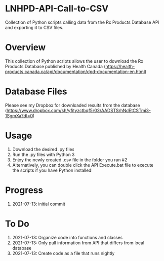# LNHPD-API-Call-to-CSV
Collection of Python scripts calling data from the Rx Products Database API and exporting it to CSV files.

# Overview
This collection of Python scripts allows the user to download the Rx Products Database published by Health Canada (https://health-products.canada.ca/api/documentation/dpd-documentation-en.html)

# Database Files
Please see my Dropbox for downloaded results from the database (https://www.dropbox.com/sh/yfityzctbqf5r03/AADSTSrhNdEtCSTmi3-1SgmXa?dl=0)

# Usage
1. Download the desired .py files
2. Run the .py files with Python 3
3. Enjoy the newly created .csv file in the folder you ran #2
4. Alternatively, you can double click the API Execute.bat file to execute the scripts if you have Python installed

# Progress
1. 2021-07-13: initial commit

# To Do
1. 2021-07-13: Organize code into functions and classes
2. 2021-07-13: Only pull information from API that differs from local database
3. 2021-07-13: Create code as a file that runs nightly
